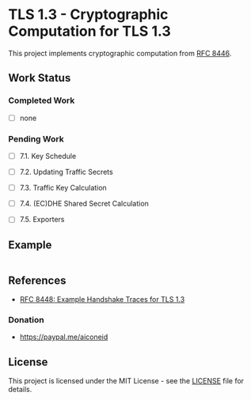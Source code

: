 # TLS 1.3 - Cryptographic Computation for TLS 1.3

This project implements cryptographic computation from
[RFC 8446](https://datatracker.ietf.org/doc/html/rfc8446#section-7).

## Work Status

### Completed Work

- [ ] none

### Pending Work

- [ ] 7.1.  Key Schedule
- [ ] 7.2.  Updating Traffic Secrets
- [ ] 7.3.  Traffic Key Calculation
- [ ] 7.4.  (EC)DHE Shared Secret Calculation
- [ ] 7.5.  Exporters


## Example

```javascript

```

## References

- [RFC 8448: Example Handshake Traces for TLS 1.3](https://www.rfc-editor.org/rfc/rfc8448)

### Donation

- https://paypal.me/aiconeid

## License

This project is licensed under the MIT License - see the [LICENSE](LICENSE) file
for details.

